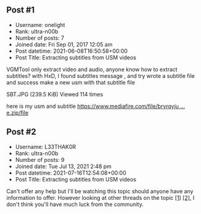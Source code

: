 ## Post #1
- Username: onelight
- Rank: ultra-n00b
- Number of posts: 7
- Joined date: Fri Sep 01, 2017 12:05 am
- Post datetime: 2021-06-08T16:50:58+00:00
- Post Title: Extracting subtitles from USM videos

VGMTool only extract video and audio, anyone know how to extract subtitles?
with HxD, I found subtitles message , and try wrote a subtitle file and success make a new usm with that subtitle file



SBT.JPG (239.5 KiB) Viewed 114 times



here is my usm and subtitle
[https://www.mediafire.com/file/bryrqyju ... e.zip/file](https://www.mediafire.com/file/bryrqyjulpowaiy/movie.zip/file)
## Post #2
- Username: L33THAK0R
- Rank: ultra-n00b
- Number of posts: 9
- Joined date: Tue Jul 13, 2021 2:48 pm
- Post datetime: 2021-07-16T12:54:08+00:00
- Post Title: Extracting subtitles from USM videos

Can't offer any help but I'll be watching this topic should anyone have any information to offer. However looking at other threads on the topic [[1]](https://zenhax.com/viewtopic.php?t=9153) [[2]](https://forum.xentax.com/viewtopic.php?f=36&t=16190), I don't think you'll have much luck from the community.
